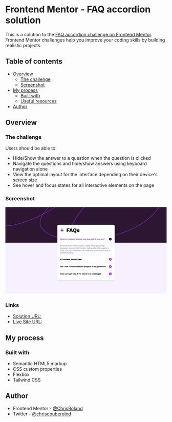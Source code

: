 # Frontend Mentor - FAQ accordion solution

This is a solution to the [FAQ accordion challenge on Frontend Mentor](https://www.frontendmentor.io/challenges/faq-accordion-wyfFdeBwBz). Frontend Mentor challenges help you improve your coding skills by building realistic projects. 

## Table of contents

- [Overview](#overview)
  - [The challenge](#the-challenge)
  - [Screenshot](#screenshot)
- [My process](#my-process)
  - [Built with](#built-with)
  - [Useful resources](#useful-resources)
- [Author](#author)

## Overview

### The challenge

Users should be able to:

- Hide/Show the answer to a question when the question is clicked
- Navigate the questions and hide/show answers using keyboard navigation alone
- View the optimal layout for the interface depending on their device's screen size
- See hover and focus states for all interactive elements on the page

### Screenshot

![Screenshot](assets/images/Screenshot%202025-04-21%20at%2011.36.17.png)

### Links

- [Solution URL:](https://www.frontendmentor.io/solutions/faq-accordion-yt2oSq-Ydo)
- [Live Site URL:](https://chrisroland.github.io/FAQ-Accordion/)

## My process

### Built with

- Semantic HTML5 markup
- CSS custom properties
- Flexbox
- Tailwind CSS

## Author

- Frontend Mentor - [@ChrisRoland](https://www.frontendmentor.io/profile/ChrisRoland)
- Twitter - [@chrisebuberolnd](https://www.twitter.com/chrisebuberolnd)